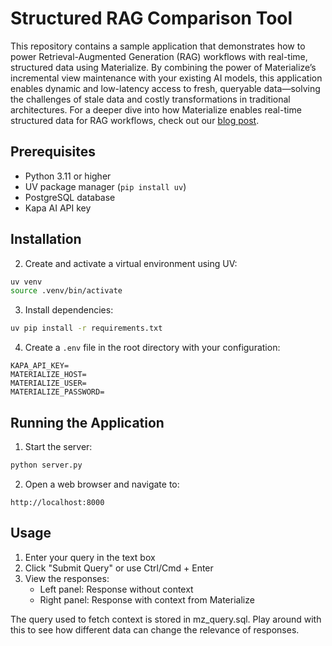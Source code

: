 # Structured RAG Comparison Tool

This repository contains a sample application that demonstrates how to power Retrieval-Augmented Generation (RAG) workflows with real-time, structured data using Materialize. By combining the power of Materialize’s incremental view maintenance with your existing AI models, this application enables dynamic and low-latency access to fresh, queryable data—solving the challenges of stale data and costly transformations in traditional architectures. For a deeper dive into how Materialize enables real-time structured data for RAG workflows, check out our [blog post](https://materialize.com/blog/realtime-structured-data-for-rag/).

## Prerequisites

- Python 3.11 or higher
- UV package manager (`pip install uv`)
- PostgreSQL database
- Kapa AI API key

## Installation

2. Create and activate a virtual environment using UV:
```bash
uv venv
source .venv/bin/activate
```

3. Install dependencies:
```bash
uv pip install -r requirements.txt
```

4. Create a `.env` file in the root directory with your configuration:
```env
KAPA_API_KEY=
MATERIALIZE_HOST=
MATERIALIZE_USER=
MATERIALIZE_PASSWORD=
```

## Running the Application

1. Start the server:
```bash
python server.py
```

2. Open a web browser and navigate to:
```
http://localhost:8000
```

## Usage

1. Enter your query in the text box
2. Click "Submit Query" or use Ctrl/Cmd + Enter
3. View the responses:
   - Left panel: Response without context
   - Right panel: Response with context from Materialize 

The query used to fetch context is stored in mz_query.sql. 
Play around with this to see how different data can change the relevance of responses.

